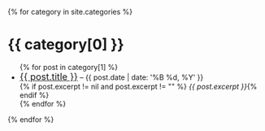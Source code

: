 {% for category in site.categories %}
  <h1>{{ category[0] }}</h1>
  <ul>
    {% for post in category[1] %}
      <li><font size="+1"><a href="{{ post.url }}">{{ post.title }}</a></font>&nbsp;&ndash;&nbsp;{{ post.date | date: '%B %d, %Y' }} <br> {% if post.excerpt != nil and post.excerpt != "" %} <i> {{ post.excerpt }}</i>{% endif %}</li>
    {% endfor %}
  </ul>
{% endfor %}

